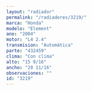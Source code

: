 ```yaml
---
layout: "radiador"
permalink: "/radiadores/3219/"
marca: "Honda"
modelo: "Element"
ano: "2004"
motor: "L4 2.4"
transmision: "Automática"
parte: "432459"
clima: "Con clima"
alto: "15 9/16"
ancho: "28 11/16"
observaciones: ""
id: "3219"
---
```



